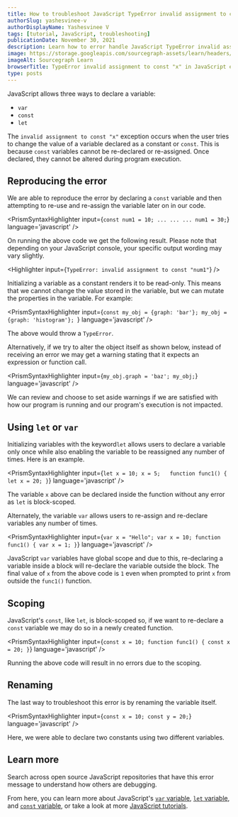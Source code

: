 ```yaml
---
title: How to troubleshoot JavaScript TypeError invalid assignment to const "x"
authorSlug: yashesvinee-v
authorDisplayName: Yashesvinee V
tags: [tutorial, JavaScript, troubleshooting]
publicationDate: November 30, 2021
description: Learn how to error handle JavaScript TypeError invalid assignment to const "x"
image: https://storage.googleapis.com/sourcegraph-assets/learn/headers/sourcegraph-learn-header.png
imageAlt: Sourcegraph Learn
browserTitle: TypeError invalid assignment to const "x" in JavaScript error handling
type: posts
---
```


JavaScript allows three ways to declare a variable:

- `var`
- `const`
- `let`

The `invalid assignment to const "x"` exception occurs when the user tries to change the value of a variable declared as a constant or `const`. This is because `const` variables cannot be re-declared or re-assigned. Once declared, they cannot be altered during program execution.

## Reproducing the error

We are able to reproduce the error by declaring a `const` variable and then attempting to re-use and re-assign the variable later on in our code.

<PrismSyntaxHighlighter
input={`const num1 = 10;
...
...
...
num1 = 30;`}
language='javascript'
/>

On running the above code we get the following result. Please note that depending on your JavaScript console, your specific output wording may vary slightly. 

<Highlighter
input={`TypeError: invalid assignment to const "num1"`}
/>

Initializing a variable as a constant renders it to be read-only. This means that we cannot change the value stored in the variable, but we can mutate the properties in the variable. For example:

<PrismSyntaxHighlighter
input={`const my_obj = {graph: 'bar'};
my_obj = {graph: 'histogram'}; `}
language='javascript'
/>

The above would throw a `TypeError`. 

Alternatively, if we try to alter the object itself as shown below, instead of receiving an error we may get a warning stating that it expects an expression or function call. 

<PrismSyntaxHighlighter
input={`my_obj.graph = 'baz';
my_obj;`}
language='javascript'
/>

We can review and choose to set aside warnings if we are satisfied with how our program is running and our program's execution is not impacted.

## Using `let` or `var`

Initializing variables with the keyword`let` allows users to declare a variable only once while also enabling the variable to be reassigned any number of times. Here is an example.

<PrismSyntaxHighlighter
input={`let x = 10;
x = 5;  
function func1()
{
let x = 20;
}`}
language='javascript'
/>

The variable `x` above can be declared inside the function without any error as `let` is block-scoped.

Alternately, the variable `var` allows users to re-assign and re-declare variables any number of times.

<PrismSyntaxHighlighter
input={`var x = "Hello";
var x = 10;
function func1()
{
var x = 1;
}`}
language='javascript'
/>

JavaScript `var` variables have global scope and due to this, re-declaring a variable inside a block will re-declare the variable outside the block. The final value of `x` from the above code is `1` even when prompted to print `x` from outside the `func1()` function.

## Scoping

JavaScript's `const`, like `let`, is block-scoped so, if we want to re-declare a `const` variable we may do so in a newly created function.

<PrismSyntaxHighlighter
input={`const x = 10;
function func1()
{
const x = 20;
}`}
language='javascript'
/>

Running the above code will result in no errors due to the scoping.

## Renaming

The last way to troubleshoot this error is by renaming the variable itself.

<PrismSyntaxHighlighter
input={`const x = 10;
const y = 20;`}
language='javascript'
/>

Here, we were able to declare two constants using two different variables. 

## Learn more

Search across open source JavaScript repositories that have this error message to understand how others are debugging.

<SourcegraphSearch query="invalid assignment to const x" patternType="literal"/>

From here, you can learn more about JavaScript's [`var` variable](https://www.w3schools.com/js/js_variables.asp), [`let` variable](https://www.w3schools.com/js/js_let.asp), and [`const` variable](https://www.w3schools.com/js/js_const.asp), or take a look at more [JavaScript tutorials](https://learn.sourcegraph.com/tags/javascript). 
